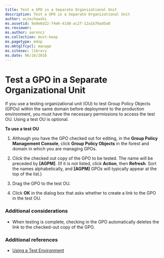```yaml
---
title: Test a GPO in a Separate Organizational Unit
description: Test a GPO in a Separate Organizational Unit
author: aczechowski
ms.assetid: 9a9e6d22-74e6-41d8-ac2f-12a1b76ad5a0
ms.reviewer:
ms.author: aaroncz
ms.collection: must-keep
ms.pagetype: mdop
ms.mktglfcycl: manage
ms.sitesec: library
ms.date: 06/16/2016
---
```



# Test a GPO in a Separate Organizational Unit


If you use a testing organizational unit (OU) to test Group Policy Objects (GPOs) within the same domain before deployment to the production environment, you must have the necessary permissions to access the test OU. Using a test OU is optional.

**To use a test OU**

1.  Although you have the GPO checked out for editing, in the **Group Policy Management Console**, click **Group Policy Objects** in the forest and domain in which you are managing GPOs.

2.  Click the checked out copy of the GPO to be tested. The name will be preceded by **\[AGPM\]**. (If it is not listed, click **Action**, then **Refresh**. Sort the names alphabetically, and **\[AGPM\]** GPOs will typically appear at the top of the list.)

3.  Drag the GPO to the test OU.

4.  Click **OK** in the dialog box that asks whether to create a link to the GPO in the test OU.

### Additional considerations

-   When testing is complete, checking in the GPO automatically deletes the link to the checked-out copy of the GPO.

### Additional references

-   [Using a Test Environment](using-a-test-environment.md)

 

 





